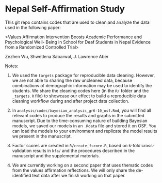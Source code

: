 # Nepal Self-Affirmation Study

This git repo contains codes that are used to clean and analyze the data used in the following paper:

\<Values Affirmation Intervention Boosts Academic Performance and Psychological Well- Being in School for Deaf Students in Nepal Evidence from a Randomized Controlled Trial\>

Zezhen Wu, Shwetlena Sabarwal, J. Lawrence Aber

Notes:

1.  We used the `targets` package for reproducible data cleaning. However, we are not able to sharing the raw uncleaned data, because combinations of demographic information may be used to identify the students. We share the cleaning codes here (in the `R/` folder and the `_targets.R` file) to showcase our effect to build a reproducible data cleaning workflow during and after project data collection.

2. In `analysis/codes/bayesian_analysis_gr6-10_osf.Rmd`, you will find all relevant codes to produce the results and graphs in the submitted manuscript. Due to the time-consuming nature of building Bayesian models, we saved our models in an `.Rdata` file and stored it on OSF. You can load the models to your environment and replicate the model results we present in the manuscript.

3. Factor scores are created in `R/create_fscore.R`, based on k-fold cross-validation results in `kfa/` and the procedures described in the manuscript and the supplemental materials.

4. We are currently working on a second paper that uses thematic codes from the values affirmation reflections. We will only share the de-identified text data after we finish working on that paper.
